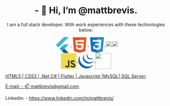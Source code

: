 <div align="center">    
    <h1> - 👋 Hi, I’m @mattbrevis.</h1>
    <p>I am a full stack developer. With work experiences with these technologies below: </p>
    <a href="https://github.com/mattbrevis">
    <img align="center" height="50" width="50" src="https://raw.githubusercontent.com/devicons/devicon/1119b9f84c0290e0f0b38982099a2bd027a48bf1/icons/flutter/flutter-original.svg">  
     <img align="center" height="50" width="50" src="https://raw.githubusercontent.com/devicons/devicon/master/icons/html5/html5-original.svg">
     <img align="center" height="50" width="50" src="https://raw.githubusercontent.com/devicons/devicon/master/icons/css3/css3-original.svg">   
     <img height="170em" src="https://github-readme-stats.vercel.app/api?username=mattbrevis&show_icons=true&theme=dracula&include_all_commits=true&count_private=true"/>
     <img height="170em" src="https://github-readme-stats.vercel.app/api/top-langs/?username=mattbrevis&layout=compact&langs_count=7&theme=dracula"/> 
     <div align="center" style="display: inline_block">            
     <img align="center" height="50" width="50" src="https://raw.githubusercontent.com/devicons/devicon/1119b9f84c0290e0f0b38982099a2bd027a48bf1/icons/javascript/javascript-original.svg">  
     <img align="center" height="50" width="50" src="https://raw.githubusercontent.com/devicons/devicon/1119b9f84c0290e0f0b38982099a2bd027a48bf1/icons/jquery/jquery-original.svg">       
     <img align="center" height="50" width="50" src="https://cdn.jsdelivr.net/gh/devicons/devicon/icons/mysql/mysql-original-wordmark.svg">
   
 </div>  
</div> 
 
 HTML5 | CSS3 | .Net C# | Flutter | Javascript |MySQL| SQL Server;

E-mail: - 📫 mattbrevis@gmail.com

Linkedin: - https://www.linkedin.com/in/mattbrevis/
<!---
mattbrevis/mattbrevis is a ✨ special ✨ repository because its `README.md` (this file) appears on your GitHub profile.
You can click the Preview link to take a look at your changes.
--->

